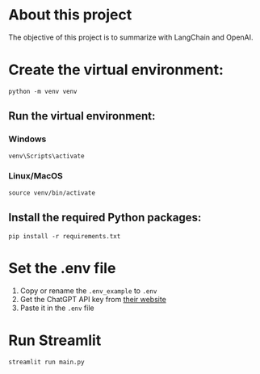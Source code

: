 # About this project

The objective of this project is to summarize with LangChain and OpenAI.


# Create the virtual environment:

```
python -m venv venv
```


## Run the virtual environment:
### Windows
```
venv\Scripts\activate

```
### Linux/MacOS
```
source venv/bin/activate
```

## Install the required Python packages:
```
pip install -r requirements.txt
```


# Set the .env file

1. Copy or rename the `.env_example` to `.env`
2. Get the ChatGPT API key from [their website](https://platform.openai.com/api-keys)
3. Paste it in the `.env` file


# Run Streamlit

```
streamlit run main.py
```


